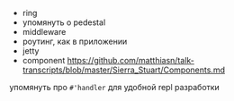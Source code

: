 + ring
+ упомянуть о pedestal
+ middleware
+ роутинг, как в приложении
+ jetty
+ component  https://github.com/matthiasn/talk-transcripts/blob/master/Sierra_Stuart/Components.md


упомянуть про `#'handler` для удобной repl разработки
